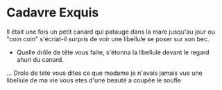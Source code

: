 # Cadavre Exquis
Il était une fois un petit canard qui patauge dans la mare jusqu'au jour ou "coin coin" s'écriat-il surpris de voir une libellule se poser sur son bec. 

- Quelle drôle de tête vous faite, s'étonna la libellule devant le regard ahuri du canard.

...
Drole de tete vous dites ce que madame je n'avais jamais vue une libellule de ma vie vous etes d'une beauté a coupée le soufle